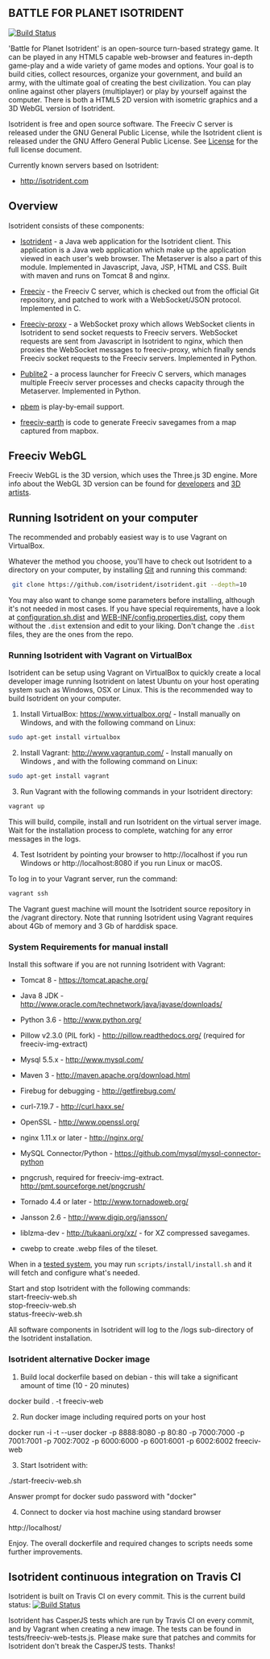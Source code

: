 ﻿BATTLE FOR PLANET ISOTRIDENT
----------------------------

[![Build Status](https://api.travis-ci.org/Isotrident/Isotrident-web.png)](https://travis-ci.org/Isotrident/Isotrident)

'Battle for Planet Isotrident' is an open-source turn-based strategy game. It can be played in any HTML5 capable web-browser and features in-depth game-play and a wide variety of game modes and options. Your goal is to build cities, collect resources, organize your government, and build an army, with the ultimate goal of creating the best civilization. You can play online against other players (multiplayer) or play by yourself against the computer. There is both a HTML5 2D version with isometric graphics and a 3D WebGL version of Isotrident. 

Isotrident is free and open source software. The Freeciv C server is released under the GNU General Public License, while the Isotrident client is released
under the GNU Affero General Public License. See [License](LICENSE.txt) for the full license document.

Currently known servers based on Isotrident:
- http://isotrident.com


Overview
--------

Isotrident consists of these components:

* [Isotrident](freeciv-web) - a Java web application for the Isotrident client.
  This application is a Java web application which make up the application
  viewed in each user's web browser. The Metaserver is also a part of this module.
  Implemented in Javascript, Java, JSP, HTML and CSS. Built with maven and runs 
  on Tomcat 8 and nginx.

* [Freeciv](freeciv) - the Freeciv C server, which is checked out from the official
  Git repository, and patched to work with a WebSocket/JSON protocol. Implemented in C.

* [Freeciv-proxy](freeciv-proxy) - a WebSocket proxy which allows WebSocket clients in Isotrident
  to send socket requests to Freeciv servers. WebSocket requests are sent from Javascript 
  in Isotrident to nginx, which then proxies the WebSocket messages to freeciv-proxy, 
  which finally sends Freeciv socket requests to the Freeciv servers. Implemented in Python.

* [Publite2](publite2) - a process launcher for Freeciv C servers, which manages
  multiple Freeciv server processes and checks capacity through the Metaserver. 
  Implemented in Python.

* [pbem](pbem) is play-by-email support. 

* [freeciv-earth](freeciv-earth) is code to generate Freeciv savegames from a map captured from mapbox.

Freeciv WebGL
-------------
Freeciv WebGL is the 3D version, which uses the Three.js 3D engine. More info about the WebGL 3D version can be found for [developers](https://github.com/freeciv/freeciv-web/tree/develop/freeciv-web/src/main/webapp/javascript/webgl) and [3D artists](https://github.com/freeciv/freeciv-web/wiki/Contributing-Blender-models-for-Freeciv-WebGL).

Running Isotrident on your computer
------------------------------------
The recommended and probably easiest way is to use Vagrant on VirtualBox.

Whatever the method you choose, you'll have to check out Isotrident to a
directory on your computer, by installing [Git](http://git-scm.com/) and
running this command:
 ```bash
  git clone https://github.com/isotrident/isotrident.git --depth=10
 ```

You may also want to change some parameters before installing, although
it's not needed in most cases. If you have special requirements, have a look
at [configuration.sh.dist](scripts/configuration.sh.dist)
and [WEB-INF/config.properties.dist](freeciv-web/src/main/webapp/WEB-INF/config.properties.dist),
copy them without the `.dist` extension and edit to your liking.
Don't change the `.dist` files, they are the ones from the repo.

### Running Isotrident with Vagrant on VirtualBox

Isotrident can be setup using Vagrant on VirtualBox to quickly create a 
local developer image running Isotrident on latest Ubuntu on your host
operating system such as Windows, OSX or Linux. 
This is the recommended way to build Isotrident on your computer.

1. Install VirtualBox: https://www.virtualbox.org/ - Install manually on Windows, and with the following command on Linux:
 ```bash
sudo apt-get install virtualbox
 ```

2. Install Vagrant: http://www.vagrantup.com/ - Install manually on Windows
, and with the following command on Linux:
 ```bash
sudo apt-get install vagrant
 ```

3. Run Vagrant with the following commands in your Isotrident directory:
 ```bash
 vagrant up
 ```

  This will build, compile, install and run Isotrident on the virtual server image. Wait for the installation process to complete, watching for any error messages in the logs.

4. Test Isotrident by pointing your browser to http://localhost if you run Windows or http://localhost:8080 if you run Linux or macOS.

To log in to your Vagrant server, run the command: 
 ```bash
 vagrant ssh
 ```

The Vagrant guest machine will mount the Isotrident source repository in the /vagrant directory.
Note that running Isotrident using Vagrant requires about 4Gb of memory
and 3 Gb of harddisk space.

### System Requirements for manual install

Install this software if you are not running Isotrident with Vagrant:

- Tomcat 8 - https://tomcat.apache.org/ 

- Java 8 JDK - http://www.oracle.com/technetwork/java/javase/downloads/ 

- Python 3.6 - http://www.python.org/

- Pillow v2.3.0 (PIL fork) - http://pillow.readthedocs.org/
  (required for freeciv-img-extract)

- Mysql 5.5.x - http://www.mysql.com/

- Maven 3 - http://maven.apache.org/download.html

- Firebug for debugging - http://getfirebug.com/

- curl-7.19.7 - http://curl.haxx.se/

- OpenSSL - http://www.openssl.org/

- nginx 1.11.x or later - http://nginx.org/

- MySQL Connector/Python - https://github.com/mysql/mysql-connector-python

- pngcrush, required for freeciv-img-extract.  http://pmt.sourceforge.net/pngcrush/

- Tornado 4.4 or later - http://www.tornadoweb.org/

- Jansson 2.6 - http://www.digip.org/jansson/

- liblzma-dev - http://tukaani.org/xz/ - for XZ compressed savegames.

- cwebp to create .webp files of the tileset.


When in a [tested system](scripts/install/systems),
you may run `scripts/install/install.sh` and it will fetch and configure what's needed.

Start and stop Isotrident with the following commands:  
  start-freeciv-web.sh  
  stop-freeciv-web.sh  
  status-freeciv-web.sh

All software components in Isotrident will log to the /logs sub-directory of the Isotrident installation.

### Isotrident alternative Docker image

1. Build local dockerfile based on debian - this will take a significant amount of time (10 - 20 minutes)

docker build . -t freeciv-web

2. Run docker image including required ports on your host

docker run -i -t --user docker -p 8888:8080 -p 80:80 -p 7000:7000 -p 7001:7001 -p 7002:7002 -p 6000:6000 -p 6001:6001 -p 6002:6002 freeciv-web

3. Start Isotrident with:

./start-freeciv-web.sh

Answer prompt for docker sudo password with "docker"

4. Connect to docker via host machine using standard browser

http://localhost/

Enjoy. The overall dockerfile and required changes to scripts needs some further improvements.

Isotrident continuous integration on Travis CI 
-----------------------------------------------
Isotrident is built on Travis CI on every commit. This is the current build status: [![Build Status](https://api.travis-ci.org/isotrident/isotrident.png)](https://travis-ci.org/isotrident/isotrident)

Isotrident has CasperJS tests which are run by Travis CI on every commit, and by Vagrant when creating a new image. The tests can be found in tests/freeciv-web-tests.js. Please make sure that patches and commits for Isotrident don't break the CasperJS tests. Thanks!

